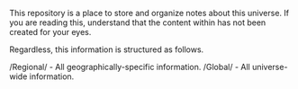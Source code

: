 This repository is a place to store and organize notes about this universe.
If you are reading this, understand that the content within has not been
created for your eyes.

Regardless, this information is structured as follows.


/Regional/ - All geographically-specific information.
/Global/ - All universe-wide information.
